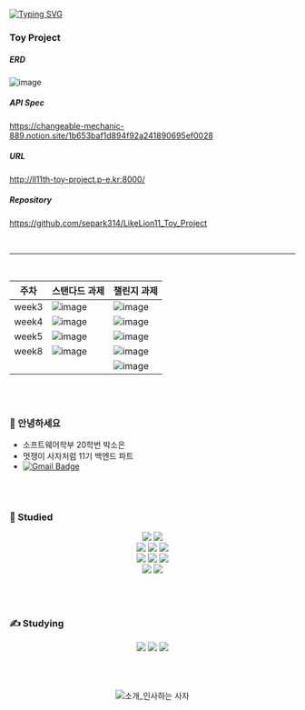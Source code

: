 [![Typing SVG](https://readme-typing-svg.herokuapp.com?size=30&duration=4500&color=F77500&width=600&lines=%F0%9F%A6%81_Welcome_Soeun_Park_%F0%9F%A6%81+)](https://git.io/typing-svg)

### Toy Project
##### ERD
![image](https://file.notion.so/f/s/f78db058-dc0f-421a-85be-90682c44e722/visitLog.png?id=15b9b6e3-e480-4036-aaa7-f7b4b5f32d0a&table=block&spaceId=9997a1ac-d414-4c7f-b56e-45cd95e21bc6&expirationTimestamp=1683806525415&signature=sqMuI6c2nJPcpB15Y_ijmrUv46hgEk3u9CYvj8f1Y6s&downloadName=visitLog.png)

##### API Spec
https://changeable-mechanic-889.notion.site/1b653baf1d894f92a241890695ef0028

##### URL
http://ll11th-toy-project.p-e.kr:8000/

##### Repository
https://github.com/separk314/LikeLion11_Toy_Project

<br/>

-----

<br/>

| 주차 | 스탠다드 과제 | 챌린지 과제 |
|------|---|---|
| week3 |![image](https://user-images.githubusercontent.com/71963320/227571454-0e9c5f68-b5b8-4582-b2fe-37d916c7e8d2.png)|![image](https://user-images.githubusercontent.com/71963320/227571584-9524c2ab-c6da-4d67-84e6-aafeafb4f3a4.png)|
| week4 |![image](https://user-images.githubusercontent.com/71963320/228780849-0f533ce0-fa01-457a-a163-ca4d0447ec08.png)|![image](https://user-images.githubusercontent.com/71963320/228780869-855d2498-1c56-4f3b-bf40-38528eef01c8.png)|
| week5 |![image](https://user-images.githubusercontent.com/71963320/230603708-41283d7d-ba02-42e9-a283-0a7ca7ec782a.png)|![image](https://user-images.githubusercontent.com/71963320/230603831-ade45905-d05c-4ed4-b96c-9788774f11c3.png)|
| week8 |![image](https://github.com/LikeLion-at-CAU-11th/Soeun-Park/assets/71963320/d5951895-fc53-4f29-9763-40a50f9bf66f)|![image](https://github.com/LikeLion-at-CAU-11th/Soeun-Park/assets/71963320/390d697c-b16e-42bd-8a80-15513eb32eb1)|
|||![image](https://github.com/LikeLion-at-CAU-11th/Soeun-Park/assets/71963320/b70e5c9f-54b9-415d-b956-2dfdeab62557)|

<br>
<br>

### 👀 안녕하세요
* 소프트웨어학부 20학번 박소은
* 멋쟁이 사자처럼 11기 백엔드 파트
* [![Gmail Badge](https://img.shields.io/badge/Gmail-d14836?style=flat-square&logo=Gmail&logoColor=white&link=mailto:pse314@gmail.com)](pse314@gmail.com)
<br>
<br>

### 🐠 Studied
<div align=center>
  <img src="https://img.shields.io/badge/python-3776AB?style=for-the-badge&logo=python&logoColor=white">
  <img src="https://img.shields.io/badge/C-A8B9CC?style=for-the-badge&logo=C&logoColor=white"/>
  <br>
  
  <img src="https://img.shields.io/badge/html5-E34F26?style=for-the-badge&logo=html5&logoColor=white"> 
  <img src="https://img.shields.io/badge/css-1572B6?style=for-the-badge&logo=css3&logoColor=white"> 
  <img src="https://img.shields.io/badge/javascript-F7DF1E?style=for-the-badge&logo=javascript&logoColor=black">
  <br>
  
  <img src="https://img.shields.io/badge/flutter-02569B?style=for-the-badge&logo=flutter&logoColor=white">
  <img src="https://img.shields.io/badge/dart-0175C2?style=for-the-badge&logo=dart&logoColor=white">
  <img src="https://img.shields.io/badge/firebase-FFCA28?style=for-the-badge&logo=firebase&logoColor=white">
  <br>
  
  <img src="https://img.shields.io/badge/node.js-339933?style=for-the-badge&logo=Node.js&logoColor=white">
  <img src="https://img.shields.io/badge/swift-F05138?style=for-the-badge&logo=swift&logoColor=white">
  
</div>
<br>
<br>
<br>

### ✍️ Studying
<div align=center>
  <img src="https://img.shields.io/badge/spring-6DB33F?style=for-the-badge&logo=spring&logoColor=white"> 
  <img src="https://img.shields.io/badge/springboot-6DB33F?style=for-the-badge&logo=springboot&logoColor=white">
  <img src="https://img.shields.io/badge/django-092E20?style=for-the-badge&logo=django&logoColor=white">
</div>
<br>
<br>
<br>

<div align="center">

![소개_인사하는 사자](https://user-images.githubusercontent.com/81146131/221498526-e2db6afd-e36d-447c-ab58-58069793bedf.gif)


</div>
